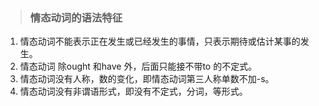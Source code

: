  >### 情态动词的语法特征
 	
1. 情态动词不能表示正在发生或已经发生的事情，只表示期待或估计某事的发生。
2. 情态动词 除ought 和have 外，后面只能接不带to 的不定式。
3. 情态动词没有人称，数的变化，即情态动词第三人称单数不加-s。
4. 情态动词没有非谓语形式，即没有不定式，分词，等形式。
　